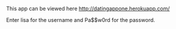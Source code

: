 This app can be viewed here
http://datingappone.herokuapp.com/

Enter lisa for the username and  Pa$$w0rd for the password.
